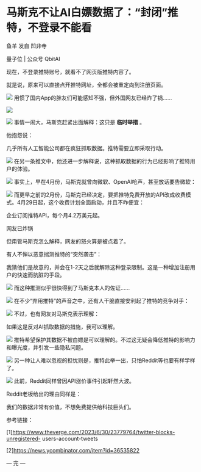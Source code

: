 

# 马斯克不让AI白嫖数据了：“封闭”推特，不登录不能看

鱼羊 发自 凹非寺

量子位 | 公众号 QbitAI

现在，不登录推特账号，就看不了网页版推特内容了。

就是说，原来可以直接点开推特网址，全都会被重定向到注册页面。

![](https://inews.gtimg.com/news_bt/OQp2cOcQb63sUY0rmN2sL7gHBjq6GeFxQmqYkG9tHYTn8AA/1000)
用惯了国内App的胖友们可能感知不强，但外国网友已经炸了锅……

![](https://inews.gtimg.com/news_bt/OGA6kA322ZIiiEJNX-MAuck6wKfkZDAdPKnM5DNsi_rdEAA/1000)

![](https://inews.gtimg.com/news_bt/On1K4MYqgHigqEABuKbJwXuxFYteQqg1HEcdUFqbfHGjEAA/1000)
事情一闹大，马斯克赶紧出面解释：这只是 **临时举措** 。

他抱怨说：

几乎所有人工智能公司都在疯狂抓取数据。推特需要立即采取行动。

![](https://inews.gtimg.com/news_bt/OMTDRyl455fXRpUHwKGmRYaRFfr4l2IrEQw9IkOMDYgLQAA/1000)
在另一条推文中，他还进一步解释说，这种抓取数据的行为已经影响了推特用户的体验。

![](https://inews.gtimg.com/news_bt/OMMP7-6vN5IqVHHdfwmVY-5AIbTfBO4504VtRevoudG78AA/1000)
事实上，早在4月份，马斯克就曾向微软、OpenAI呛声，甚至放话要告微软：

![](https://inews.gtimg.com/news_bt/OXrQewxNc4mYJgLlCL8aL5zuvKl9p0QdwFxcb05iB0QHQAA/1000)
而更早之前的2月份，马斯克已经决定，要把推特免费开放的API改成收费模式。4月29日起，这个收费计划全面启动，并且不咋便宜：

企业订阅推特API，每个月4.2万美元起。

网友已炸锅

但甭管马斯克怎么解释，网友的怒火算是被点着了。

有人不惮以恶意揣测推特的“突然袭击”：

我猜他们是故意的，并会在1-2天之后就解除这种登录限制。这是一种增加注册用户的快速而肮脏的手段。

![](https://inews.gtimg.com/news_bt/OtWVIHCIRvyOKJWobQoaF9F4k9v3twi9OmrBQGE8BuNiUAA/1000)
而这种推测似乎很快得到了马斯克本人的佐证……

![](https://inews.gtimg.com/news_bt/OKFJcqbiBUdryDhTNYUf6Wh1psIZwZGql-vm9HHP16keoAA/1000)
在不少“弃用推特”的声音之中，还有人干脆直接安利起了推特的竞争对手：

![](https://inews.gtimg.com/news_bt/Oi5gmlcSG13bGUnFP0UKakIENl_kKEW6TgrQXB2Ivwjl4AA/1000)
不过，也有网友对马斯克表示理解：

如果这是反对AI抓取数据的措施，我可以理解。

![](https://inews.gtimg.com/news_bt/O36I5_uEM4BaqhK5I0a5IhSTdomQ7twmf2Y7svxceHQCMAA/1000)
推特希望保护其数据不被白嫖是可以理解的。不过这无疑会降低推特的影响力和曝光度，并引发一些隐私问题。

![](https://inews.gtimg.com/news_bt/O2NQIVQuDX9oeQe5ZUMaWRrtEimYXYIhI5n84X_tAkjiMAA/1000)
另一种让人难以忽视的担忧则是，推特此举一出，只怕Reddit等也要有样学样了。

![](https://inews.gtimg.com/news_bt/O4rhQAIanY-VFX4ryvs6G5gRuJwZ8SBRhgPep7dQaZ0UoAA/1000)
此前，Reddit同样曾因API涨价事件引起轩然大波。

Reddit老板给出的理由同样是：

我们的数据非常有价值，不想免费提供给科技巨头们。

参考链接：

[1]https://www.theverge.com/2023/6/30/23779764/twitter-blocks-unregistered-
users-account-tweets

[2]https://news.ycombinator.com/item?id=36535822

— 完 —

